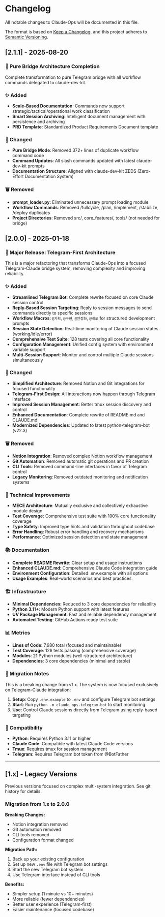# Changelog

All notable changes to Claude-Ops will be documented in this file.

The format is based on [Keep a Changelog](https://keepachangelog.com/en/1.0.0/),
and this project adheres to [Semantic Versioning](https://semver.org/spec/v2.0.0.html).

## [2.1.1] - 2025-08-20

### 🚀 Pure Bridge Architecture Completion

Complete transformation to pure Telegram bridge with all workflow commands delegated to claude-dev-kit.

### ✨ Added
- **Scale-Based Documentation**: Commands now support strategic/tactical/operational work classification
- **Smart Session Archiving**: Intelligent document management with persistence and archiving
- **PRD Template**: Standardized Product Requirements Document template

### 🔄 Changed
- **Pure Bridge Mode**: Removed 372+ lines of duplicate workflow command code
- **Command Updates**: All slash commands updated with latest claude-dev-kit prompts
- **Documentation Structure**: Aligned with claude-dev-kit ZEDS (Zero-Effort Documentation System)

### 🗑️ Removed
- **prompt_loader.py**: Eliminated unnecessary prompt loading module
- **Workflow Commands**: Removed /fullcycle, /plan, /implement, /stabilize, /deploy duplicates
- **Project Directories**: Removed src/, core_features/, tools/ (not needed for bridge)

## [2.0.0] - 2025-01-18

### 🎯 Major Release: Telegram-First Architecture

This is a major refactoring that transforms Claude-Ops into a focused Telegram-Claude bridge system, removing complexity and improving reliability.

### ✨ Added
- **Streamlined Telegram Bot**: Complete rewrite focused on core Claude session control
- **Reply-Based Session Targeting**: Reply to session messages to send commands directly to specific sessions
- **Workflow Macros**: `@기획`, `@구현`, `@안정화`, `@배포` for structured development prompts
- **Session State Detection**: Real-time monitoring of Claude session states (working/idle/error)
- **Comprehensive Test Suite**: 128 tests covering all core functionality
- **Configuration Management**: Unified config system with environment variable support
- **Multi-Session Support**: Monitor and control multiple Claude sessions simultaneously

### 🔄 Changed
- **Simplified Architecture**: Removed Notion and Git integrations for focused functionality
- **Telegram-First Design**: All interactions now happen through Telegram interface
- **Improved Session Management**: Better tmux session discovery and control
- **Enhanced Documentation**: Complete rewrite of README.md and CLAUDE.md
- **Modernized Dependencies**: Updated to latest python-telegram-bot (v22.3)

### 🗑️ Removed
- **Notion Integration**: Removed complex Notion workflow management
- **Git Automation**: Removed automatic git operations and PR creation
- **CLI Tools**: Removed command-line interfaces in favor of Telegram control
- **Legacy Monitoring**: Removed outdated monitoring and notification systems

### 🔧 Technical Improvements
- **MECE Architecture**: Mutually exclusive and collectively exhaustive module design
- **Test Coverage**: Comprehensive test suite with 100% core functionality coverage
- **Type Safety**: Improved type hints and validation throughout codebase
- **Error Handling**: Robust error handling and recovery mechanisms
- **Performance**: Optimized session detection and state management

### 📚 Documentation
- **Complete README Rewrite**: Clear setup and usage instructions
- **Enhanced CLAUDE.md**: Comprehensive Claude Code integration guide
- **Environment Configuration**: Detailed .env.example with all options
- **Usage Examples**: Real-world scenarios and best practices

### 🏗️ Infrastructure
- **Minimal Dependencies**: Reduced to 3 core dependencies for reliability
- **Python 3.11+**: Modern Python support with latest features
- **UV Package Management**: Fast and reliable dependency management
- **Automated Testing**: GitHub Actions ready test suite

### 📊 Metrics
- **Lines of Code**: 7,980 total (focused and maintainable)
- **Test Coverage**: 128 tests passing (comprehensive coverage)
- **Modules**: 21 Python modules (well-structured architecture)
- **Dependencies**: 3 core dependencies (minimal and stable)

### 🎉 Migration Notes
This is a breaking change from v1.x. The system is now focused exclusively on Telegram-Claude integration:

1. **Setup**: Copy `.env.example` to `.env` and configure Telegram bot settings
2. **Start**: Run `python -m claude_ops.telegram.bot` to start monitoring
3. **Use**: Control Claude sessions directly from Telegram using reply-based targeting

### 🔗 Compatibility
- **Python**: Requires Python 3.11 or higher
- **Claude Code**: Compatible with latest Claude Code versions
- **Tmux**: Requires tmux for session management
- **Telegram**: Requires Telegram bot token from @BotFather

---

## [1.x] - Legacy Versions

Previous versions focused on complex multi-system integration. See git history for details.

### Migration from 1.x to 2.0.0

**Breaking Changes:**
- Notion integration removed
- Git automation removed
- CLI tools removed
- Configuration format changed

**Migration Path:**
1. Back up your existing configuration
2. Set up new `.env` file with Telegram bot settings
3. Start the new Telegram bot system
4. Use Telegram interface instead of CLI tools

**Benefits:**
- Simpler setup (1 minute vs 10+ minutes)
- More reliable (fewer dependencies)
- Better user experience (Telegram-first)
- Easier maintenance (focused codebase)